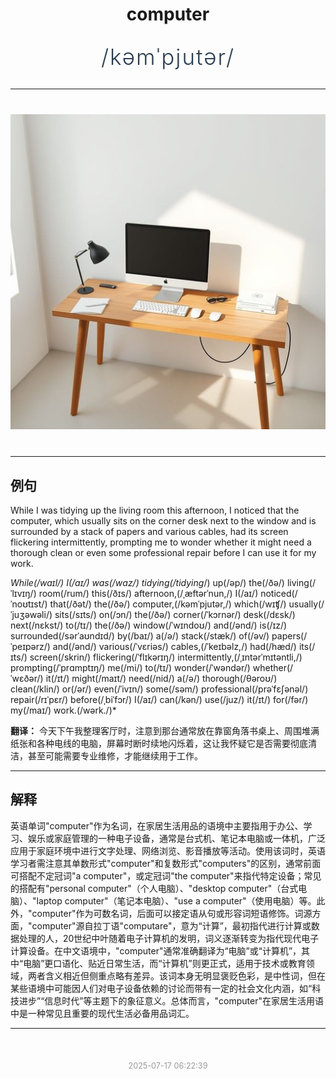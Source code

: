 <div align="center">

# computer

<div style="margin: 30px 0;">
<h1 style="font-size: 2.5em; font-weight: 300; letter-spacing: 2px; margin: 0; color: #2c3e50;">
/kəmˈpjutər/
</h1>
</div>

</div>

---

<div align="center" style="margin: 40px 0;">

![computer](images/computer.png)

</div>

---

## 例句

While I was tidying up the living room this afternoon, I noticed that the computer, which usually sits on the corner desk next to the window and is surrounded by a stack of papers and various cables, had its screen flickering intermittently, prompting me to wonder whether it might need a thorough clean or even some professional repair before I can use it for my work.

*While(/waɪl/) I(/aɪ/) was(/wɑz/) tidying(/tidying*/) up(/əp/) the(/ðə/) living(/ˈlɪvɪŋ/) room(/rum/) this(/ðɪs/) afternoon,(/ˌæftərˈnun,/) I(/aɪ/) noticed(/ˈnoʊtɪst/) that(/ðət/) the(/ðə/) computer,(/kəmˈpjutər,/) which(/wɪʧ/) usually(/ˈjuʒəwəli/) sits(/sɪts/) on(/ɔn/) the(/ðə/) corner(/ˈkɔrnər/) desk(/dɛsk/) next(/nɛkst/) to(/tɪ/) the(/ðə/) window(/ˈwɪndoʊ/) and(/ənd/) is(/ɪz/) surrounded(/sərˈaʊndɪd/) by(/baɪ/) a(/ə/) stack(/stæk/) of(/əv/) papers(/ˈpeɪpərz/) and(/ənd/) various(/ˈvɛriəs/) cables,(/ˈkeɪbəlz,/) had(/hæd/) its(/ɪts/) screen(/skrin/) flickering(/ˈflɪkərɪŋ/) intermittently,(/ˌɪntərˈmɪtəntli,/) prompting(/ˈprɑmptɪŋ/) me(/mi/) to(/tɪ/) wonder(/ˈwəndər/) whether(/ˈwɛðər/) it(/ɪt/) might(/maɪt/) need(/nid/) a(/ə/) thorough(/θəroʊ/) clean(/klin/) or(/ər/) even(/ˈivɪn/) some(/səm/) professional(/prəˈfɛʃənəl/) repair(/rɪˈpɛr/) before(/ˌbiˈfɔr/) I(/aɪ/) can(/kən/) use(/juz/) it(/ɪt/) for(/fər/) my(/maɪ/) work.(/wərk./)*

**翻译：** 今天下午我整理客厅时，注意到那台通常放在靠窗角落书桌上、周围堆满纸张和各种电线的电脑，屏幕时断时续地闪烁着，这让我怀疑它是否需要彻底清洁，甚至可能需要专业维修，才能继续用于工作。

---

## 解释

英语单词"computer"作为名词，在家居生活用品的语境中主要指用于办公、学习、娱乐或家庭管理的一种电子设备，通常是台式机、笔记本电脑或一体机，广泛应用于家庭环境中进行文字处理、网络浏览、影音播放等活动。使用该词时，英语学习者需注意其单数形式"computer"和复数形式"computers"的区别，通常前面可搭配不定冠词"a computer"，或定冠词"the computer"来指代特定设备；常见的搭配有"personal computer"（个人电脑）、"desktop computer"（台式电脑）、"laptop computer"（笔记本电脑）、"use a computer"（使用电脑）等。此外，"computer"作为可数名词，后面可以接定语从句或形容词短语修饰。词源方面，"computer"源自拉丁语"computare"，意为“计算”，最初指代进行计算或数据处理的人，20世纪中叶随着电子计算机的发明，词义逐渐转变为指代现代电子计算设备。在中文语境中，"computer"通常准确翻译为“电脑”或“计算机”，其中“电脑”更口语化、贴近日常生活，而“计算机”则更正式，适用于技术或教育领域，两者含义相近但侧重点略有差异。该词本身无明显褒贬色彩，是中性词，但在某些语境中可能因人们对电子设备依赖的讨论而带有一定的社会文化内涵，如“科技进步”“信息时代”等主题下的象征意义。总体而言，"computer"在家居生活用语中是一种常见且重要的现代生活必备用品词汇。


---

<div align="center" style="margin-top: 50px;">
<small style="color: #999; font-size: 0.9em;">2025-07-17 06:22:39</small>
</div>
